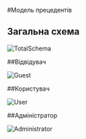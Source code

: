 #Модель прецедентів

## Загальна схема

![TotalSchema](/TotalSchema.jpg)

##Відвідувач

![Guest](/Guest.jpg)

##Користувач

![User](/User.jpg)

##Адміністратор

![Administrator](/Administrator.jpg)
